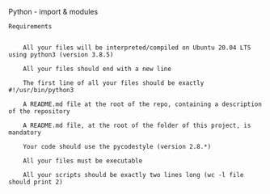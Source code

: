

Python - import & modules



	Requirements


		All your files will be interpreted/compiled on Ubuntu 20.04 LTS using python3 (version 3.8.5)

		All your files should end with a new line

		The first line of all your files should be exactly #!/usr/bin/python3

		A README.md file at the root of the repo, containing a description of the repository

		A README.md file, at the root of the folder of this project, is mandatory

		Your code should use the pycodestyle (version 2.8.*)

		All your files must be executable

		All your scripts should be exactly two lines long (wc -l file should print 2)

